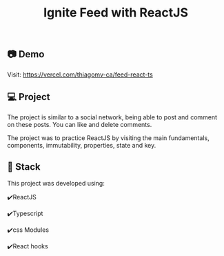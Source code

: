 
<h1 align="center" >Ignite Feed with ReactJS</h1>

<br>

## :camera: Demo

Visit: https://vercel.com/thiagomv-ca/feed-react-ts

## 💻 Project
The project is similar to a social network, being able to post and comment on these posts. You can like and delete comments.

The project was to practice ReactJS by visiting the main fundamentals, components, immutability, properties, state and key.

## :rocket: Stack

This project was developed using: 

✔️ReactJS

✔️Typescript

✔️css Modules

✔️React hooks
